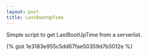 ```yaml
---
layout: post
title: LastBootUpTime
---
```



<div class="message">
  Simple script to get LastBootUpTime from a serverlist. 
</div>

{% gist 1e3183e955c5dd67fae50359d7b5012e %}



